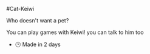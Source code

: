 #Cat-Keiwi

Who doesn't want a pet?

You can play games with Keiwi!
you can talk to him too

- 🕑 Made in 2 days
